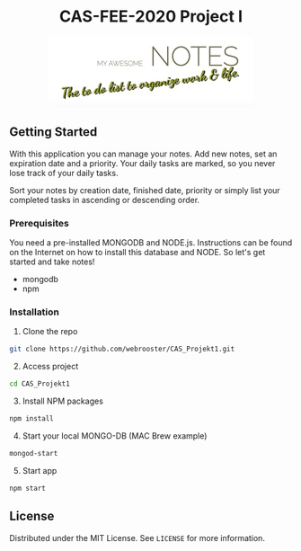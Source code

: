 <!-- PROJECT LOGO -->
<h1 align="center">CAS-FEE-2020 Project I</h1>
<p align="center">
  <img src="public/assets/img/notes-logo.png" alt="CAS-FEE-2020">
</p>

<!-- GETTING STARTED -->
## Getting Started

With this application you can manage your notes. Add new notes, set an expiration date and a priority. Your daily tasks are marked, so you never lose track of your daily tasks. 

Sort your notes by creation date, finished date, priority or simply list your completed tasks in ascending or descending order.

### Prerequisites

You need a pre-installed MONGODB and NODE.js. Instructions can be found on the Internet on how to install this database and NODE. So let's get started and take notes!

* mongodb
* npm

### Installation
1. Clone the repo
```sh
git clone https://github.com/webrooster/CAS_Projekt1.git
```

2. Access project
```sh
cd CAS_Projekt1
```

3. Install NPM packages
```sh
npm install
```

4. Start your local MONGO-DB (MAC Brew example)
```sh
mongod-start
```

5. Start app
```sh
npm start
```

<!-- LICENSE -->
## License

Distributed under the MIT License. See `LICENSE` for more information.